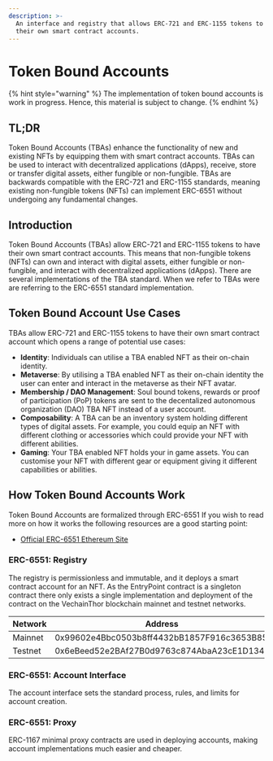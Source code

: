 ```yaml
---
description: >-
  An interface and registry that allows ERC-721 and ERC-1155 tokens to have
  their own smart contract accounts.
---
```


# Token Bound Accounts

{% hint style="warning" %}
The implementation of token bound accounts is work in progress. Hence, this material is subject to change.
{% endhint %}

## TL;DR

Token Bound Accounts (TBAs) enhance the functionality of new and existing NFTs by equipping them with smart contract accounts. TBAs can be used to interact with decentralized applications (dApps), receive, store or transfer digital assets, either fungible or non-fungible. TBAs are backwards compatible with the ERC-721 and ERC-1155 standards, meaning existing non-fungible tokens (NFTs) can implement ERC-6551 without undergoing any fundamental changes.

## Introduction

Token Bound Accounts (TBAs) allow ERC-721 and ERC-1155 tokens to have their own smart contract accounts. This means that non-fungible tokens (NFTs) can own and interact with digital assets, either fungible or non-fungible, and interact with decentralized applications (dApps). There are several implementations of the TBA standard. When we refer to TBAs were are referring to the ERC-6551 standard implementation.

## Token Bound Account Use Cases

TBAs allow ERC-721 and ERC-1155 tokens to have their own smart contract account which opens a range of potential use cases:

* **Identity**: Individuals can utilise a TBA enabled NFT as their on-chain identity.
* **Metaverse**: By utilising a TBA enabled NFT as their on-chain identity the user can enter and interact in the metaverse as their NFT avatar.
* **Membership / DAO Management**: Soul bound tokens, rewards or proof of participation (PoP) tokens are sent to the decentalized autonomous organization (DAO) TBA NFT instead of a user account.
* **Composability**: A TBA can be an inventory system holding different types of digital assets. For example, you could equip an NFT with different clothing or accessories which could provide your NFT with different abilities.
* **Gaming**: Your TBA enabled NFT holds your in game assets. You can customise your NFT with different gear or equipment giving it different capabilities or abilities.

## How Token Bound Accounts Work

Token Bound Accounts are formalized through ERC-6551 If you wish to read more on how it works the following resources are a good starting point:

* [Official ERC-6551 Ethereum Site](https://eips.ethereum.org/EIPS/eip-6551)

### ERC-6551: Registry

The registry is permissionless and immutable, and it deploys a smart contract account for an NFT. As the EntryPoint contract is a singleton contract there only exists a single implementation and deployment of the contract on the VechainThor blockchain mainnet and testnet networks.

<table><thead><tr><th width="303">Network</th><th>Address</th></tr></thead><tbody><tr><td>Mainnet</td><td>0x99602e4Bbc0503b8ff4432bB1857F916c3653B85</td></tr><tr><td>Testnet</td><td>0x6eBeed52e2BAf27B0d9763c874AbaA23cE1D134a</td></tr></tbody></table>

### ERC-6551: Account Interface

The account interface sets the standard process, rules, and limits for account creation.

### ERC-6551: Proxy

ERC-1167 minimal proxy contracts are used in deploying accounts, making account implementations much easier and cheaper.
